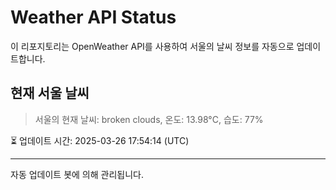 
# Weather API Status

이 리포지토리는 OpenWeather API를 사용하여 서울의 날씨 정보를 자동으로 업데이트합니다.

## 현재 서울 날씨
> 서울의 현재 날씨: broken clouds, 온도: 13.98°C, 습도: 77%

⏳ 업데이트 시간: 2025-03-26 17:54:14 (UTC)

---
자동 업데이트 봇에 의해 관리됩니다.
